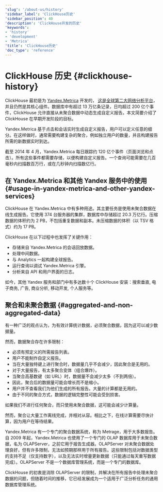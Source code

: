 ```yaml
---
'slug': '/about-us/history'
'sidebar_label': 'ClickHouse历史'
'sidebar_position': 40
'description': 'ClickHouse开发的历史'
'keywords':
- 'history'
- 'development'
- 'Metrica'
'title': 'ClickHouse历史'
'doc_type': 'reference'
---
```



# ClickHouse 历史 {#clickhouse-history}

ClickHouse 最初是为 [Yandex.Metrica](https://metrica.yandex.com/) 开发的， [这是全球第二大网络分析平台](http://w3techs.com/technologies/overview/traffic_analysis/all)，并且仍然是其核心组件。数据库中有超过 13 万亿条记录，日均超过 200 亿个事件，ClickHouse 允许直接从未聚合数据中动态生成自定义报告。本文简要介绍了 ClickHouse 在早期开发阶段的目标。

Yandex.Metrica 基于点击和会话实时生成自定义报告，用户可以定义任意的细分。在这样做时，通常需要构建复杂的聚合，例如独立用户的数量，并且构建报告所需的新数据实时到达。

截至 2014 年 4 月，Yandex.Metrica 每日跟踪约 120 亿个事件（页面浏览和点击）。所有这些事件都需要存储，以便构建自定义报告。一个查询可能需要在几百毫秒内扫描数百万行，或在几秒钟内扫描数亿行。

## 在 Yandex.Metrica 和其他 Yandex 服务中的使用 {#usage-in-yandex-metrica-and-other-yandex-services}

ClickHouse 在 Yandex.Metrica 中有多种用途。其主要任务是使用未聚合数据在线生成报告。它使用 374 台服务器的集群，数据库中存储超过 20.3 万亿行。压缩数据的体积约为 2 PB，不包括重复数据和副本。未压缩数据的体积（以 TSV 格式）约为 17 PB。

ClickHouse 在以下过程中也发挥了关键作用：

- 存储来自 Yandex.Metrica 的会话回放数据。
- 处理中间数据。
- 与 Analytics 一起构建全球报告。
- 运行查询以调试 Yandex.Metrica 引擎。
- 分析来自 API 和用户界面的日志。

如今，其他 Yandex 服务和部门中有多达数十个 ClickHouse 安装：搜索垂直, 电子商务, 广告, 商业分析, 移动开发, 个人服务等。

## 聚合和未聚合数据 {#aggregated-and-non-aggregated-data}

有一种广泛的观点认为，为有效计算统计数据，必须聚合数据，因为这可以减少数据量。

然而，数据聚合存在许多限制：

- 必须有预定义的所需报告列表。
- 用户不能制作自定义报告。
- 当在大量独特键上进行聚合时，数据量几乎不会减少，因此聚合是无用的。
- 对于大量报告，有太多聚合变体（组合爆炸）。
- 当聚合高基数键（如 URL）时，数据量不会减少太多（不到两倍）。
- 因此，聚合后的数据量可能会增长而不是缩小。
- 用户并不查看我们为他们生成的所有报告。大量的计算都是无用的。
- 由于不同的聚合方式，数据的逻辑完整性可能会受到损害。

如果我们不进行任何聚合，而只使用未聚合数据，这可能会减少计算量。

然而，聚合让大量工作离线完成，并相对从容。相比之下，在线计算需要尽快计算，因为用户在等待结果。

Yandex.Metrica 有一个专门的聚合数据系统，称为 Metrage，用于大多数报告。自 2009 年起，Yandex.Metrica 也使用了一个专门的 OLAP 数据库用于未聚合数据，名为 OLAPServer，之前它用于报告生成器。OLAPServer 对未聚合数据处理良好，但有许多限制，无法如预期那样用于所有报告。这些限制包括对数据类型的支持不足（仅支持数字），以及无法实时增量更新数据（只能通过每天重写数据完成）。OLAPServer 不是一个数据库管理系统，而是一个专门的数据库。

ClickHouse 的初衷是消除 OLAPServer 的限制，并解决在所有报告中处理未聚合数据的问题，但随着时间的推移，它已经发展成为一个适用于广泛分析任务的通用数据库管理系统。
